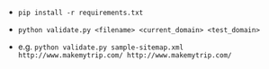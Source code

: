 
- `pip install -r requirements.txt`

- `python validate.py <filename> <current_domain> <test_domain>`

- e.g. `python validate.py sample-sitemap.xml http://www.makemytrip.com/ http://www.makemytrip.com/`
